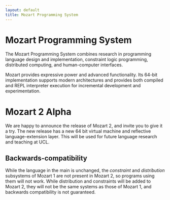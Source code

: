 ```yaml
---
layout: default
title: Mozart Programming System
---
```


# Mozart Programming System

The Mozart Programming System combines research in programming language design
and implementation, constraint logic programming, distributed computing, and 
human-computer interfaces.

Mozart provides expressive power and advanced functionality. Its 64-bit
implementation supports modern architectures and provides both compiled and
REPL interpreter execution for incremental development and experimentation.



# Mozart 2 Alpha

We are happy to announce the release of Mozart 2, and invite you to give it a
try. The new release has a new 64 bit virtual machine and reflective
language-extension layer. This will be used for future language research and
teaching at UCL.

## Backwards-compatibility

While the language in the main is unchanged, the *constraint* and *distribution*
subsystems of Mozart 1 are not present in Mozart 2, so programs using them will
not work. While distribution and constraints will be added to Mozart 2, they 
will not be the same systems as those of Mozart 1, and backwards compatibility
is not guaranteed.
